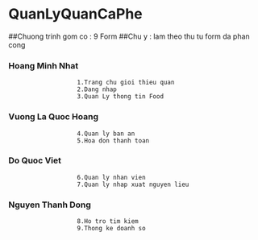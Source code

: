 # QuanLyQuanCaPhe

##Chuong trinh gom co : 9 Form 
##Chu y : lam theo thu tu form da phan cong
                   
         
###  Hoang Minh Nhat 
                       1.Trang chu gioi thieu quan
                       2.Dang nhap
                       3.Quan Ly thong tin Food
                  
###  Vuong La Quoc Hoang
           
                       4.Quan ly ban an
                       5.Hoa don thanh toan
        
### Do Quoc Viet
                       6.Quan ly nhan vien
                       7.Quan ly nhap xuat nguyen lieu
       
### Nguyen Thanh Dong
                       8.Ho tro tim kiem
                       9.Thong ke doanh so
         
